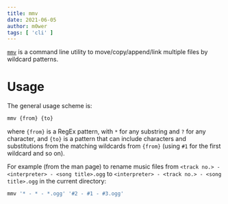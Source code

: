 ```yaml
---
title: mmv
date: 2021-06-05
author: m0wer
tags: [ 'cli' ]
---
```


[`mmv`](https://github.com/itchyny/mmv) is a command line utility to
move/copy/append/link multiple files by wildcard patterns.

# Usage

The general usage scheme is:

```bash
mmv {from} {to}
```
where `{from}` is a RegEx pattern, with `*` for any substring and `?` for any
character, and `{to}` is a pattern that can include characters and
substitutions from the matching wildcards from `{from}` (using `#1` for the
first wildcard and so on).

For example (from the man page) to rename  music files from
`<track no.> - <interpreter> - <song title>.ogg` to
`<interpreter> - <track no.> - <song title>.ogg` in the current directory:

```bash
mmv '* - * - *.ogg' '#2 - #1 - #3.ogg'
```

